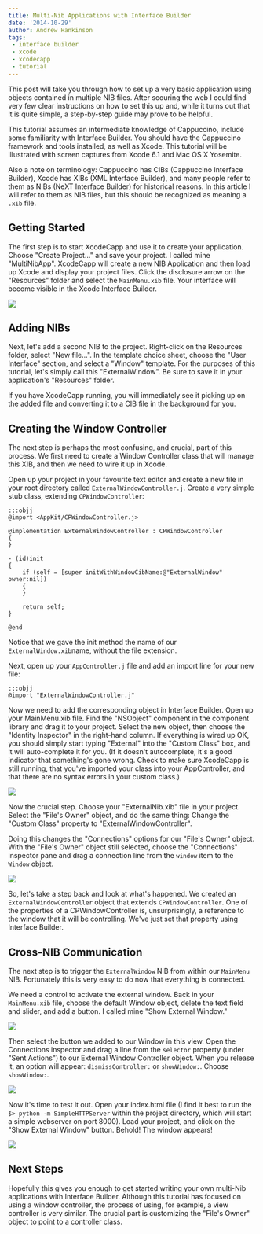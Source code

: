 ```yaml
---
title: Multi-Nib Applications with Interface Builder
date: '2014-10-29'
author: Andrew Hankinson
tags:
 - interface builder
 - xcode
 - xcodecapp
 - tutorial
---
```


This post will take you through how to set up a very basic application using objects contained in multiple NIB files. After scouring the web I could find very few clear instructions on how to set this up and, while it turns out that it is quite simple, a step-by-step guide may prove to be helpful.

This tutorial assumes an intermediate knowledge of Cappuccino, include some familiarity with Interface Builder. You should have the Cappuccino framework and tools installed, as well as Xcode. This tutorial will be illustrated with screen captures from Xcode 6.1 and Mac OS X Yosemite.

Also a note on terminology: Cappuccino has CIBs (Cappuccino Interface Builder), Xcode has XIBs (XML Interface Builder), and many people refer to them as NIBs (NeXT Interface Builder) for historical reasons. In this article I will refer to them as NIB files, but this should be recognized as meaning a `.xib` file.

## Getting Started

The first step is to start XcodeCapp and use it to create your application. Choose "Create Project..." and save your project. I called mine "MultiNibApp". XcodeCapp will create a new NIB Application and then load up Xcode and display your project files. Click the disclosure arrow on the "Resources" folder and select the `MainMenu.xib` file. Your interface will become visible in the Xcode Interface Builder.

[![](/img/cpo-uploads/2014/10/multinib-figure2.png)](/img/cpo-uploads/2014/10/multinib-figure2.png)

## Adding NIBs

Next, let's add a second NIB to the project. Right-click on the Resources folder, select "New file...". In the template choice sheet, choose the "User Interface" section, and select a "Window" template. For the purposes of this tutorial, let's simply call this "ExternalWindow". Be sure to save it in your application's "Resources" folder.

If you have XcodeCapp running, you will immediately see it picking up on the added file and converting it to a CIB file in the background for you.

## Creating the Window Controller

The next step is perhaps the most confusing, and crucial, part of this process. We first need to create a Window Controller class that will manage this XIB, and then we need to wire it up in Xcode.

Open up your project in your favourite text editor and create a new file in your root directory called `ExternalWindowController.j`. Create a very simple stub class, extending `CPWindowController`:

    :::objj
    @import <AppKit/CPWindowController.j>

    @implementation ExternalWindowController : CPWindowController
    {
    }

    - (id)init
    {
        if (self = [super initWithWindowCibName:@"ExternalWindow" owner:nil])
        {
        }

        return self;
    }

    @end

Notice that we gave the init method the name of our `ExternalWindow.xib`name, without the file extension.

Next, open up your `AppController.j` file and add an import line for your new file:

    :::objj
    @import "ExternalWindowController.j"

Now we need to add the corresponding object in Interface Builder. Open up your MainMenu.xib file. Find the "NSObject" component in the component library and drag it to your project. Select the new object, then choose the "Identity Inspector" in the right-hand column. If everything is wired up OK, you should simply start typing "External" into the "Custom Class" box, and it will auto-complete it for you. (If it doesn't autocomplete, it's a good indicator that something's gone wrong. Check to make sure XcodeCapp is still running, that you've imported your class into your AppController, and that there are no syntax errors in your custom class.)

[![](/img/cpo-uploads/2014/10/multinib-figure4.png)](/img/cpo-uploads/2014/10/multinib-figure4.png)

Now the crucial step. Choose your "ExternalNib.xib" file in your project. Select the "File's Owner" object, and do the same thing: Change the "Custom Class" property to "ExternalWindowController".

Doing this changes the "Connections" options for our "File's Owner" object. With the "File's Owner" object still selected, choose the "Connections" inspector pane and drag a connection line from the `window` item to the `Window` object.

[![](/img/cpo-uploads/2014/10/multinib-figure5.png)](/img/cpo-uploads/2014/10/multinib-figure5.png)

So, let's take a step back and look at what's happened. We created an `ExternalWindowController` object that extends `CPWindowController`. One of the properties of a CPWindowController is, unsurprisingly, a reference to the window that it will be controlling. We've just set that property using Interface Builder.

## Cross-NIB Communication

The next step is to trigger the `ExternalWindow` NIB from within our `MainMenu` NIB. Fortunately this is very easy to do now that everything is connected.

We need a control to activate the external window. Back in your `MainMenu.xib` file, choose the default Window object, delete the text field and slider, and add a button. I called mine "Show External Window."

[![](/img/cpo-uploads/2014/10/multinib-figure3.png)](/img/cpo-uploads/2014/10/multinib-figure3.png)

Then select the button we added to our Window in this view. Open the Connections inspector and drag a line from the `selector` property (under "Sent Actions") to our External Window Controller object. When you release it, an option will appear: `dismissController:` or `showWindow:`. Choose `showWindow:`.

[![](/img/cpo-uploads/2014/10/multinib-figure6.png)](/img/cpo-uploads/2014/10/multinib-figure6.png)

Now it's time to test it out. Open your index.html file (I find it best to run the `$> python -m SimpleHTTPServer` within the project directory, which will start a simple webserver on port 8000). Load your project, and click on the "Show External Window" button. Behold! The window appears!

[![](/img/cpo-uploads/2014/10/multinib-figure7.png)](/img/cpo-uploads/2014/10/multinib-figure7.png)

## Next Steps

Hopefully this gives you enough to get started writing your own multi-Nib applications with Interface Builder. Although this tutorial has focused on using a window controller, the process of using, for example, a view controller is very similar. The crucial part is customizing the "File's Owner" object to point to a controller class.
